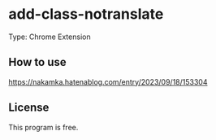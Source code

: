 # add-class-notranslate

Type: Chrome Extension

## How to use

https://nakamka.hatenablog.com/entry/2023/09/18/153304

## License

This program is free.